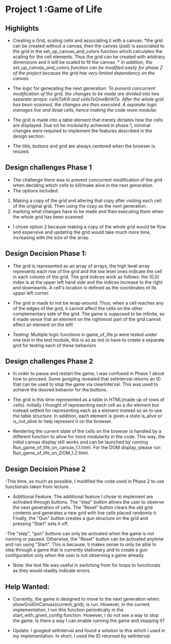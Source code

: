 Project 1 :Game of Life
=================

Highlights
-------------
- Creating a Grid, scaling cells and associating it with a canvas: 
*the grid can be created without a canvas, then the canvas (pad) is associated to the grid in the set_up_canvas_and_colors function which calculates the scaling for the cell elements. Thus the grid can be created with arbitrary dimensions and it will be scaled to fit the canvas. *
*In addition, the set_up_canvas_and_colors function can be modified easily for phase 2 of the project because the grid has very limited dependency on the canvas*

- The logic for generating the next generation: 
*To prevent concurrent modification of the grid, the changes to be made are divided into two separate arrays: cellsToKill and cellsToGiveBirthTo. After the whole grid has been scanned, the changes are then executed. A separate logic manages live and dead cells, hence making the code more modular.*

- The grid is made into a table element that merely dictates how the cells are displayed. Due tot he modularity achieved in phase 1, minimal changes were required to implement the features described in the design section.

- The title, buttons and grid are always centered when the browser is resized.

Design challenges Phase 1
------------------------------------
- The challenge there was to prevent concurrent modification of the grid when deciding which cells to kill/make alive in the next generation.
- The options included: 
1. Making a copy of the grid and altering that copy after visiting each cell of the original grid. Then using the copy as the next generation.
2. marking what changes have to be made and then executing them when the whole grid has been scanned
 - I chose option 2 because making a copy of the whole grid would be flow and expensive and updating the grid would take much more time, increasing with the size of the array.

Design Decision Phase 1:
----------------------------------
- The grid is represented as an array of arrays, the high level array represents each row of the grid and the low level ones indicate the cell in each column of the grid. The grid indices work as follows: the (0,0) index is at the upper left hand side and the indices increase to the right and downwards. A cell's location is defined as the coordinates of its upper left corner.

- The grid is made to not be wrap-around. Thus, when a cell reaches any of the edges of the grid, it cannot affect the cells on the other complementary  side of the grid. The game is supposed to be infinite, so it made sense that an element on the rightmost part of the grid cannot affect an element on the left!

- Testing: Multiple logic functions in game_of_life.js were tested under one test in the test module, this is so as not to have to create a separate grid for testing each of these behaviors

Design challenges Phase 2
-------------------------------------
- In order to pause and restart the game, I was confused in Phase 1 about how to proceed. Some googling revealed that setInterval returns an ID that can be used to stop the game via clearInterval. This was used to achieve the desired behavior for the buttons.

- The grid is this time represented as a table in HTML(made up of rows of cells). Initially I thought of representing each cell as a div element but instead settled for representing each as a <td> element instead so as to use the table structure. In addition, each element is given a state is_alive or is_not_alive to help represent it on the browser. 

- Rendering the current state of the cells on the browser is handled by a different function to allow for more modularity in the code. This way, the initial canvas display still works and can be launched by running Run_game_of_life_on_canvas_1.1.html. For the DOM display, please run Run_game_of_life_on_DOM_1.2.html.

Design Decision Phase 2
----------------------------------
-This time, as much as possible, I modified the code used in Phase 2 to use functionals taken from lecture.

- Additional Feature: The additional feature I chose to implement are activated through buttons. The "step" button allows the user to observe the next generation of cells. The "Reset" button clears the old grid contents and generates a new grid with live cells placed randomly it. Finally, the "Gun" button creates a gun structure on the grid and pressing "Start" sets it off.

-The "step", "gun" buttons can only be activated when the game is not running or paused. Otherwise, the "Reset" button can be activated anytime and run using "Start". This is because, ti makes sense to only be able to step through a game that is currently stationary and to create a gun configuration only when the user is not observing a game already.

- Note: the test file was useful in switching from for loops to functionals as they would readily indicate errors.

Help Wanted:
------------------
- Currently, the game is designed to move to the next generation when:
	showGridOnCanvas(current_grid);
is run. However, in the current implementation, I run this function periodically in the start_with_given_config function. However, I do not see a way to stop the game. Is there a way I can enable running the game and stopping it?

- Update: I googled setInterval and found a solution to this which I used in my implementation. In short, I used the ID returned by setInterval.
